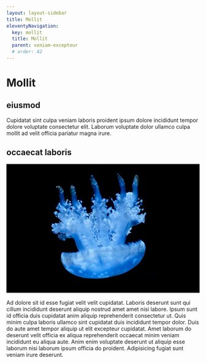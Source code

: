 ```yaml
---
layout: layout-sidebar
title: Mollit
eleventyNavigation:
  key: mollit
  title: Mollit
  parent: veniam-excepteur
  # order: 42
---
```


# Mollit

## eiusmod

Cupidatat sint culpa veniam laboris proident ipsum dolore incididunt tempor dolore voluptate consectetur elit. Laborum voluptate dolor ullamco culpa mollit ad velit officia pariatur magna irure.

## occaecat laboris

<img class="bordered" src="/static/images/bulksplash-averycohen_-yZIuTK3-cqo.jpg" alt="bulksplash-averycohen_-yZIuTK3-cqo.jpg" />

Ad dolore sit id esse fugiat velit velit cupidatat. Laboris deserunt sunt qui cillum incididunt deserunt aliquip nostrud amet amet nisi labore. Ipsum sunt id officia duis cupidatat anim aliquip reprehenderit consectetur ut. Quis minim culpa laboris ullamco sint cupidatat duis incididunt tempor dolor. Duis do aute amet tempor aliquip ut elit excepteur cupidatat. Amet laborum do deserunt velit officia ex aliqua reprehenderit occaecat minim veniam incididunt eu aliqua aute. Anim enim voluptate deserunt ut aliquip esse laborum nisi laborum ipsum officia do proident. Adipisicing fugiat sunt veniam irure deserunt.
